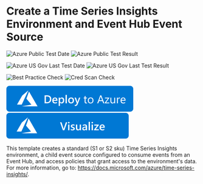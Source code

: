 # Create a Time Series Insights Environment and Event Hub Event Source

![Azure Public Test Date](https://azurequickstartsservice.blob.core.windows.net/badges/201-timeseriesinsights-environment-with-eventhub/PublicLastTestDate.svg)
![Azure Public Test Result](https://azurequickstartsservice.blob.core.windows.net/badges/201-timeseriesinsights-environment-with-eventhub/PublicDeployment.svg)

![Azure US Gov Last Test Date](https://azurequickstartsservice.blob.core.windows.net/badges/201-timeseriesinsights-environment-with-eventhub/FairfaxLastTestDate.svg)
![Azure US Gov Last Test Result](https://azurequickstartsservice.blob.core.windows.net/badges/201-timeseriesinsights-environment-with-eventhub/FairfaxDeployment.svg)

![Best Practice Check](https://azurequickstartsservice.blob.core.windows.net/badges/201-timeseriesinsights-environment-with-eventhub/BestPracticeResult.svg)
![Cred Scan Check](https://azurequickstartsservice.blob.core.windows.net/badges/201-timeseriesinsights-environment-with-eventhub/CredScanResult.svg)

[![Deploy To Azure](https://raw.githubusercontent.com/Azure/azure-quickstart-templates/master/1-CONTRIBUTION-GUIDE/images/deploytoazure.svg?sanitize=true)](https://portal.azure.com/#create/Microsoft.Template/uri/https%3A%2F%2Fraw.githubusercontent.com%2FAzure%2Fazure-quickstart-templates%2Fmaster%2F201-timeseriesinsights-environment-with-eventhub%2Fazuredeploy.json)  [![Visualize](https://raw.githubusercontent.com/Azure/azure-quickstart-templates/master/1-CONTRIBUTION-GUIDE/images/visualizebutton.svg?sanitize=true)](http://armviz.io/#/?load=https%3A%2F%2Fraw.githubusercontent.com%2FAzure%2Fazure-quickstart-templates%2Fmaster%2F201-timeseriesinsights-environment-with-eventhub%2Fazuredeploy.json)

This template creates a standard (S1 or S2 sku) Time Series Insights environment, a child event source configured to consume events from an Event Hub, and access policies that grant access to the environment's data. For more information, go to: <https://docs.microsoft.com/azure/time-series-insights/>.


